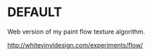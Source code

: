 # DEFAULT

Web version of my paint flow texture algorithm.

http://whitevinyldesign.com/experiments/flow/

